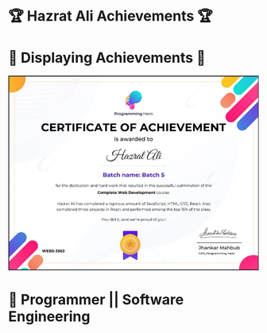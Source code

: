 # 🏆 Hazrat Ali Achievements 🏆

# 🏅 Displaying Achievements 🏅

<img src="images/webdevelopment.jpeg"/>


# 🚞 Programmer || Software Engineering






